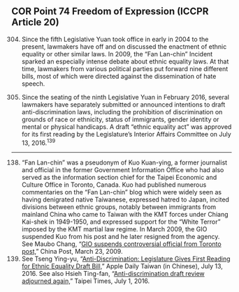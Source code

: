 ## COR Point 74 Freedom of Expression (ICCPR Article 20)

<ol start="304">
  <li><p>Since the fifth Legislative Yuan took office in early in 2004 to the present, lawmakers have off and on discussed the enactment of ethnic equality or other similar laws. In 2009, the “Fan Lan-chin” Incident sparked an especially intense debate about ethnic equality laws. At that time, lawmakers from various political parties put forward nine different bills, most of which were directed against the dissemination of hate speech.</p></li>

  <li><p>Since the seating of the ninth Legislative Yuan in February 2016, several lawmakers have separately submitted or announced intentions to draft anti-discrimination laws, including the prohibition of discrimination on grounds of race or ethnicity, status of immigrants, gender identity or mental or physical handicaps. A draft “ethnic equality act” was approved for its first reading by the Legislature’s Interior Affairs Committee on July 13, 2016.<sup>139</sup></p></li>
</ol>

-----

<ol start="138">
  <li>“Fan Lan-chin” was a pseudonym of Kuo Kuan-ying, a former journalist and official in the former Government Information Office who had also served as the information section chief for the Taipei Economic and Culture Office in Toronto, Canada. Kuo had published numerous commentaries on the “Fan Lan-chin” blog which were widely seen as having denigrated native Taiwanese, expressed hatred to Japan, incited divisions between ethnic groups, notably between immigrants from mainland China who came to Taiwan with the KMT forces under Chiang Kai-shek in 1949-1950, and expressed support for the “White Terror” imposed by the KMT martial law regime. In March 2009, the GIO suspended Kuo from his post and he later resigned from the agency. See Maubo Chang, “<a href="https://www.google.com.tw/search?q=Fan+Lan-chin&ei=hMSpV4i4Esyo0ATlxIngDA&start=10&sa=N&biw=1143&bih=546&dpr=0.9" target="_blank">GIO suspends controversial official from Toronto post,</a>” China Post, March 23, 2009.</li>
  <li>See Tseng Ying-yu, “<a href="http://www.appledaily.com.tw/realtimenews/article/new/20160713/907333/" target="_blank">Anti-Discrimination: Legislature Gives First Reading for Ethnic Equality Draft Bill,</a>” Apple Daily Taiwan (in Chinese), July 13, 2016. See also Hsieh Ting-fan, “<a href="http://www.taipeitimes.com/News/taiwan/archives/2016/07/01/2003650106" target="_blank">Anti-discrimination draft review adjourned again,</a>” Taipei Times, July 1, 2016.</li>
</ol>

